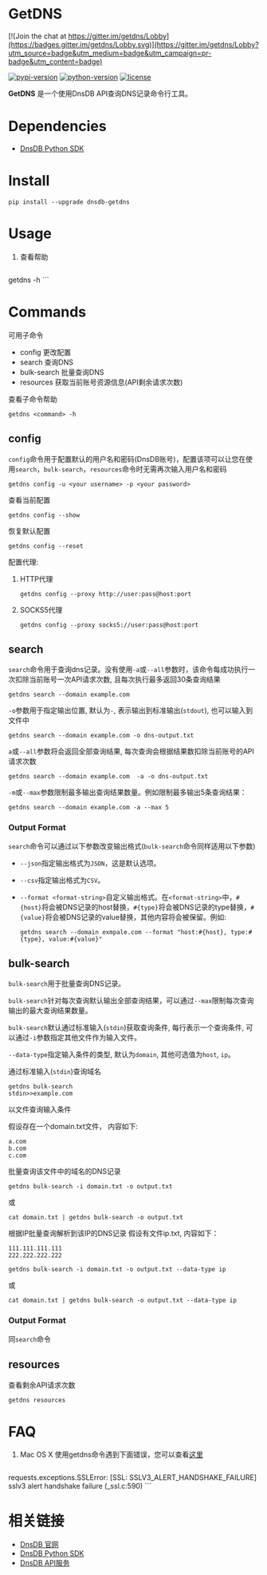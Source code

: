 # GetDNS

[![Join the chat at https://gitter.im/getdns/Lobby](https://badges.gitter.im/getdns/Lobby.svg)](https://gitter.im/getdns/Lobby?utm_source=badge&utm_medium=badge&utm_campaign=pr-badge&utm_content=badge)

[![pypi-version]][pypi]
[![python-version]][pypi]
[![license]][pypi]

**GetDNS** 是一个使用DnsDB API查询DNS记录命令行工具。

# Dependencies

* [DnsDB Python SDK](https://pysdk.dnsdb.io)

# Install

```shell
pip install --upgrade dnsdb-getdns
```

# Usage

1. 查看帮助

    ```shell
getdns -h
    ```

# Commands

可用子命令

* config 更改配置
* search 查询DNS
* bulk-search 批量查询DNS
* resources 获取当前账号资源信息(API剩余请求次数)

查看子命令帮助

```shell
getdns <command> -h
```

## config

`config`命令用于配置默认的用户名和密码(DnsDB账号)，配置该项可以让您在使用`search`，`bulk-search`，`resources`命令时无需再次输入用户名和密码

```shell
getdns config -u <your username> -p <your password>
```

查看当前配置

```shell
getdns config --show
```

恢复默认配置

```shell
getdns config --reset
```

配置代理:

1. HTTP代理

    ```shell
    getdns config --proxy http://user:pass@host:port
    ```

2. SOCKS5代理

    ```shell
    getdns config --proxy socks5://user:pass@host:port
    ```

## search

`search`命令用于查询dns记录。没有使用`-a`或`--all`参数时，该命令每成功执行一次扣除当前账号一次API请求次数,  且每次执行最多返回30条查询结果

```shell
getdns search --domain example.com
```

`-o`参数用于指定输出位置, 默认为`-`, 表示输出到标准输出(`stdout`), 也可以输入到文件中

```shell
getdns search --domain example.com -o dns-output.txt
```

`a`或`--all`参数将会返回全部查询结果, 每次查询会根据结果数扣除当前账号的API请求次数

```shell
getdns search --domain example.com  -a -o dns-output.txt
```

`-m`或`--max`参数限制最多输出查询结果数量。例如限制最多输出5条查询结果：

```shell
getdns search --domain example.com -a --max 5
```

### Output Format

`search`命令可以通过以下参数改变输出格式(`bulk-search`命令同样适用以下参数)

* `--json`指定输出格式为`JSON`，这是默认选项。
* `--csv`指定输出格式为`CSV`。
* `--format <format-string>`自定义输出格式。在`<format-string>`中，`#{host}`将会被DNS记录的host替换，`#{type}`将会被DNS记录的type替换，`#{value}`将会被DNS记录的value替换，其他内容将会被保留。例如:
    
    ```shell
    getdns search --domain exmpale.com --format "host:#{host}, type:#{type}, value:#{value}"
    ```

## bulk-search

`bulk-search`用于批量查询DNS记录。

`bulk-search`针对每次查询默认输出全部查询结果，可以通过`--max`限制每次查询输出的最大查询结果数量。

`bulk-search`默认通过标准输入(`stdin`)获取查询条件, 每行表示一个查询条件, 可以通过`-i`参数指定其他文件作为输入文件。

`--data-type`指定输入条件的类型, 默认为`domain`, 其他可选值为`host`, `ip`。

通过标准输入(`stdin`)查询域名

```shell
getdns bulk-search
stdin>>example.com
```

以文件查询输入条件

假设存在一个domain.txt文件， 内容如下:

```
a.com
b.com
c.com
```

批量查询该文件中的域名的DNS记录

```shell
getdns bulk-search -i domain.txt -o output.txt
```
或

```shell
cat domain.txt | getdns bulk-search -o output.txt
```

根据IP批量查询解析到该IP的DNS记录
假设有文件ip.txt, 内容如下：
```
111.111.111.111
222.222.222.222
```

```shell
getdns bulk-search -i domain.txt -o output.txt --data-type ip
```
或

```shell
cat domain.txt | getdns bulk-search -o output.txt --data-type ip
```

### Output Format

同`search`命令

## resources

查看剩余API请求次数

```shell
getdns resources
```

# FAQ

1. Mac OS X 使用getdns命令遇到下面错误，您可以查看[这里](https://github.com/dnsdb-team/dnsdb-python-sdk/wiki/Tutorials#%E5%AE%89%E8%A3%85%E5%88%B0mac-os-x)

    ```shell
requests.exceptions.SSLError: [SSL: SSLV3_ALERT_HANDSHAKE_FAILURE] sslv3 alert handshake failure (_ssl.c:590)
    ```

# 相关链接

* [DnsDB 官网](https://dnsdb.io)
* [DnsDB Python SDK](https://pysdk.dnsdb.io)
* [DnsDB API服务](https://dnsdb.io/apiservice)

[pypi-version]: https://img.shields.io/pypi/v/dnsdb-getdns.svg
[pypi]: https://pypi.python.org/pypi/dnsdb-getdns
[python-version]: https://img.shields.io/pypi/pyversions/dnsdb-getdns.svg
[license]: https://img.shields.io/pypi/l/dnsdb-getdns.svg